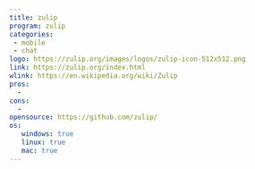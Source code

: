 ```yaml
---
title: zulip
program: zulip
categories:
 - mobile
 - chat
logo: https://zulip.org/images/logos/zulip-icon-512x512.png
link: https://zulip.org/index.html
wlink: https://en.wikipedia.org/wiki/Zulip
pros:
  -
cons:
  - 
opensource: https://github.com/zulip/
os:
   windows: true
   linux: true
   mac: true
---
```

